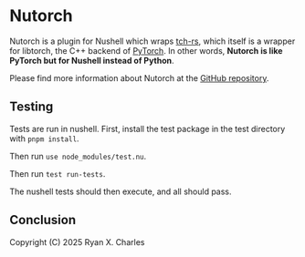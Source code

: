 # Nutorch

Nutorch is a plugin for Nushell which wraps
[tch-rs](https://crates.io/crates/tch), which itself is a wrapper for libtorch,
the C++ backend of [PyTorch](https://pytorch.org/). In other words, **Nutorch is
like PyTorch but for Nushell instead of Python**.

Please find more information about Nutorch at the
[GitHub repository](https://github.com/nutorch/nutorch).

## Testing

Tests are run in nushell. First, install the test package in the test directory
with `pnpm install`.

Then run `use node_modules/test.nu`.

Then run `test run-tests`.

The nushell tests should then execute, and all should pass.

## Conclusion

Copyright (C) 2025 Ryan X. Charles
